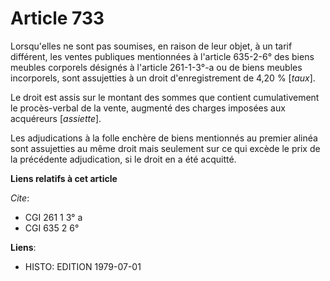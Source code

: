 # Article 733

Lorsqu'elles ne sont pas soumises, en raison de leur objet, à un tarif différent, les ventes publiques mentionnées à
l'article 635-2-6° des biens meubles corporels désignés à l'article 261-1-3°-a ou de biens meubles incorporels, sont
assujetties à un droit d'enregistrement de 4,20 % [*taux*].

Le droit est assis sur le montant des sommes que contient cumulativement le procès-verbal de la vente, augmenté des charges
imposées aux acquéreurs [*assiette*].

Les adjudications à la folle enchère de biens mentionnés au premier alinéa sont assujetties au même droit mais seulement sur
ce qui excède le prix de la précédente adjudication, si le droit en a été acquitté.

**Liens relatifs à cet article**

_Cite_:

  - CGI 261 1 3° a
  - CGI 635 2 6°

**Liens**:

  - HISTO: EDITION 1979-07-01
